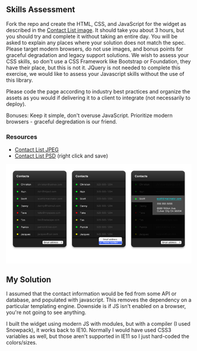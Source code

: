 ## Skills Assessment

Fork the repo and create the HTML, CSS, and JavaScript for the widget as described in the [Contact List image](https://github.com/14four/skills-assessment/blob/master/contactListUpdated.jpg).  It should take you about 3 hours, but you should try and complete it without taking an entire day. You will be asked to explain any places where your solution does not match the spec.  Please target modern browsers, do not use images, and bonus points for graceful degradation and legacy support solutions.  We wish to assess your CSS skills, so don't use a CSS Framework like Bootstrap or Foundation, they have their place, but this is not it. JQuery is not needed to complete this exercise, we would like to assess your Javascript skills without the use of this library. 

Please code the page according to industry best practices and organize the assets as you would if delivering it to a client to integrate (not necessarily to deploy).

Bonuses: Keep it simple, don't overuse JavaScript.  Prioritize modern browsers - graceful degredation is our friend.

### Resources

* [Contact List JPEG](https://github.com/14four/skills-assessment/blob/master/contactListUpdated.jpg)
* [Contact List PSD](https://github.com/14four/skills-assessment/blob/master/contactListUpdated.psd?raw=true) (right click and save)

![Screen](https://github.com/14four/skills-assessment/raw/master/contactListUpdated.jpg)

## My Solution
I assumed that the contact information would be fed from some API or database, and populated with javascript.  This removes the dependency on a particular templating engine.  Downside is if JS isn't enabled on a browser, you're not going to see anything.

I built the widget using modern JS with modules, but with a compiler (I used Snowpack), it works back to IE10.  Normally I would have used CSS3 variables as well, but those aren't supported in IE11 so I just hard-coded the colors/sizes.